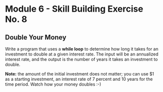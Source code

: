 # Module 6 - Skill Building Exercise No. 8

## Double Your Money

Write a program that uses a **while loop** to determine how long it takes for an investment to double at a given interest rate. The input will be an annualized interest rate, and the output is the number of years it takes an investment to double. 

**Note:** the amount of the initial investment does not matter; you can use $1 as a starting investment, an interest rate of 7 percent and 10 years for the time period. Watch how your money doubles :-)
